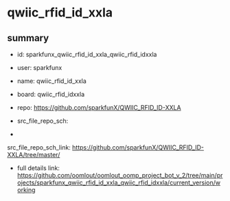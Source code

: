 # qwiic_rfid_id_xxla
 
## summary 
* id: sparkfunx_qwiic_rfid_id_xxla_qwiic_rfid_idxxla
* user: sparkfunx
* name: qwiic_rfid_id_xxla
* board: qwiic_rfid_idxxla
* repo: https://github.com/sparkfunX/QWIIC_RFID_ID-XXLA



* src_file_repo_sch: 
*
 src_file_repo_sch_link: https://github.com/sparkfunX/QWIIC_RFID_ID-XXLA/tree/master/
* full details link: https://github.com/oomlout/oomlout_oomp_project_bot_v_2/tree/main/projects/sparkfunx_qwiic_rfid_id_xxla_qwiic_rfid_idxxla/current_version/working  






